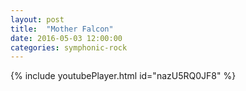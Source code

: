 ```yaml
---
layout: post
title:  "Mother Falcon"
date: 2016-05-03 12:00:00
categories: symphonic-rock
---
```

{% include youtubePlayer.html id="nazU5RQ0JF8" %}
